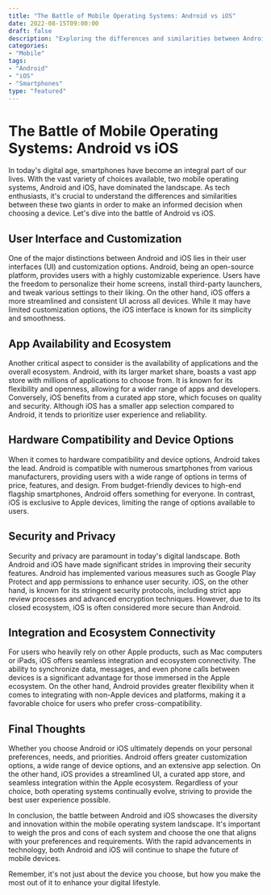 ```yaml
---
title: "The Battle of Mobile Operating Systems: Android vs iOS"
date: 2022-08-15T09:00:00
draft: false
description: "Exploring the differences and similarities between Android and iOS"
categories:
- "Mobile"
tags:
- "Android"
- "iOS"
- "Smartphones"
type: "featured"
---
```


# The Battle of Mobile Operating Systems: Android vs iOS

In today's digital age, smartphones have become an integral part of our lives. With the vast variety of choices available, two mobile operating systems, Android and iOS, have dominated the landscape. As tech enthusiasts, it's crucial to understand the differences and similarities between these two giants in order to make an informed decision when choosing a device. Let's dive into the battle of Android vs iOS.

## User Interface and Customization

One of the major distinctions between Android and iOS lies in their user interfaces (UI) and customization options. Android, being an open-source platform, provides users with a highly customizable experience. Users have the freedom to personalize their home screens, install third-party launchers, and tweak various settings to their liking. On the other hand, iOS offers a more streamlined and consistent UI across all devices. While it may have limited customization options, the iOS interface is known for its simplicity and smoothness.

## App Availability and Ecosystem

Another critical aspect to consider is the availability of applications and the overall ecosystem. Android, with its larger market share, boasts a vast app store with millions of applications to choose from. It is known for its flexibility and openness, allowing for a wider range of apps and developers. Conversely, iOS benefits from a curated app store, which focuses on quality and security. Although iOS has a smaller app selection compared to Android, it tends to prioritize user experience and reliability.

## Hardware Compatibility and Device Options

When it comes to hardware compatibility and device options, Android takes the lead. Android is compatible with numerous smartphones from various manufacturers, providing users with a wide range of options in terms of price, features, and design. From budget-friendly devices to high-end flagship smartphones, Android offers something for everyone. In contrast, iOS is exclusive to Apple devices, limiting the range of options available to users.

## Security and Privacy

Security and privacy are paramount in today's digital landscape. Both Android and iOS have made significant strides in improving their security features. Android has implemented various measures such as Google Play Protect and app permissions to enhance user security. iOS, on the other hand, is known for its stringent security protocols, including strict app review processes and advanced encryption techniques. However, due to its closed ecosystem, iOS is often considered more secure than Android.

## Integration and Ecosystem Connectivity

For users who heavily rely on other Apple products, such as Mac computers or iPads, iOS offers seamless integration and ecosystem connectivity. The ability to synchronize data, messages, and even phone calls between devices is a significant advantage for those immersed in the Apple ecosystem. On the other hand, Android provides greater flexibility when it comes to integrating with non-Apple devices and platforms, making it a favorable choice for users who prefer cross-compatibility.

## Final Thoughts

Whether you choose Android or iOS ultimately depends on your personal preferences, needs, and priorities. Android offers greater customization options, a wide range of device options, and an extensive app selection. On the other hand, iOS provides a streamlined UI, a curated app store, and seamless integration within the Apple ecosystem. Regardless of your choice, both operating systems continually evolve, striving to provide the best user experience possible.

In conclusion, the battle between Android and iOS showcases the diversity and innovation within the mobile operating system landscape. It's important to weigh the pros and cons of each system and choose the one that aligns with your preferences and requirements. With the rapid advancements in technology, both Android and iOS will continue to shape the future of mobile devices.

Remember, it's not just about the device you choose, but how you make the most out of it to enhance your digital lifestyle.
